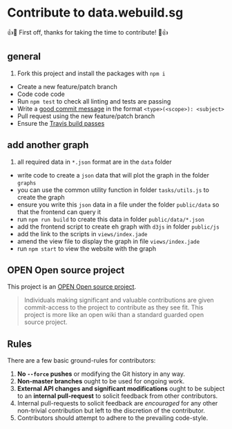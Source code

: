 # Contribute to data.webuild.sg

:+1::tada: First off, thanks for taking the time to contribute! :tada::+1:

## general

1. Fork this project and install the packages with `npm i`
- Create a new feature/patch branch
- Code code code
- Run `npm test` to check all linting and tests are passing
- Write a [good commit message](https://github.com/angular/angular.js/blob/master/CONTRIBUTING.md#commit) in the format `<type>(<scope>): <subject>`
- Pull request using the new feature/patch branch
- Ensure the [Travis build passes](https://travis-ci.org/webuildsg/data)

## add another graph

1. all required data in `*.json` format are in the `data` folder
- write code to create a `json` data that will plot the graph in the folder `graphs`
- you can use the common utility function in folder `tasks/utils.js` to create the graph
- ensure you write this `json` data in a file under the folder `public/data` so that the frontend can query it
- run `npm run build` to create this data in folder `public/data/*.json`
- add the frontend script to create eh graph with `d3js` in folder `public/js`
- add the link to the scripts in `views/index.jade`
- amend the view file to display the graph in file `views/index.jade`
- run `npm start` to view the website with the graph

## OPEN Open source project

This project is an [OPEN Open source project](http://openopensource.org/).

> Individuals making significant and valuable contributions are given
commit-access to the project to contribute as they see fit. This project
is more like an open wiki than a standard guarded open source project.

## Rules

There are a few basic ground-rules for contributors:

1. **No `--force` pushes** or modifying the Git history in any way.
1. **Non-master branches** ought to be used for ongoing work.
1. **External API changes and significant modifications** ought to be subject to an **internal pull-request** to solicit feedback from other contributors.
1. Internal pull-requests to solicit feedback are *encouraged* for any other non-trivial contribution but left to the discretion of the contributor.
1. Contributors should attempt to adhere to the prevailing code-style.
